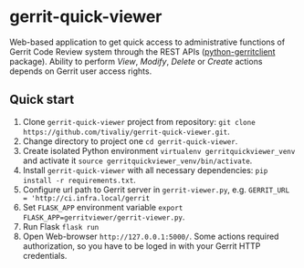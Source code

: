 # gerrit-quick-viewer

Web-based application to get quick access to administrative functions of Gerrit Code Review system through the REST APIs
([python-gerritclient](https://github.com/tivaliy/python-gerritclient) package).
Ability to perform *View*, *Modify*, *Delete* or *Create* actions depends on Gerrit user access rights.

## Quick start

1. Clone `gerrit-quick-viewer` project from repository: `git clone https://github.com/tivaliy/gerrit-quick-viewer.git`.
2. Change directory to project one `cd gerrit-quick-viewer`.
3. Create isolated Python environment `virtualenv gerritquickviewer_venv` and activate it `source gerritquickviewer_venv/bin/activate`.
4. Install `gerrit-quick-viewer` with all necessary dependencies: `pip install -r requirements.txt`.
5. Configure url path to Gerrit server in `gerrit-viewer.py`, e.g. `GERRIT_URL = 'http://ci.infra.local/gerrit`
6. Set `FLASK_APP` environment variable `export FLASK_APP=gerritviewer/gerrit-viewer.py`.
7. Run Flask `flask run`
8. Open Web-browser `http://127.0.0.1:5000/`. Some actions required authorization, so you have to be loged in with your Gerrit HTTP credentials.